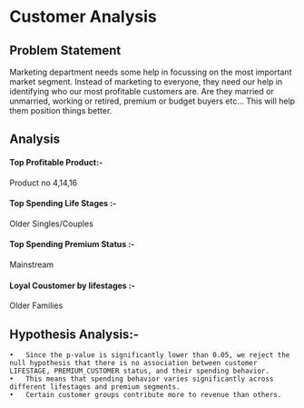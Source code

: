 # Customer Analysis
## Problem Statement
Marketing department needs some help in focussing on the most important market segment. Instead of marketing to everyone, they need our help in identifying who our most profitable customers are. Are they married or unmarried, working or retired, premium or budget buyers etc… This will help them position things better.
## Analysis
#### Top Profitable Product:- 
Product no 4,14,16
#### Top Spending Life Stages :-
 Older Singles/Couples
#### Top Spending Premium Status :-
 Mainstream
#### Loyal Coustomer by lifestages :- 
Older Families

## Hypothesis Analysis:- 
	•	Since the p-value is significantly lower than 0.05, we reject the null hypothesis that there is no association between customer LIFESTAGE, PREMIUM_CUSTOMER status, and their spending behavior.
	•	This means that spending behavior varies significantly across different lifestages and premium segments.
	•	Certain customer groups contribute more to revenue than others.